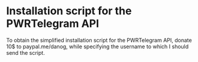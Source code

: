 # Installation script for the PWRTelegram API

To obtain the simplified installation script for the PWRTelegram API, donate 10$ to paypal.me/danog, while specifying the username to which I should send the script.


